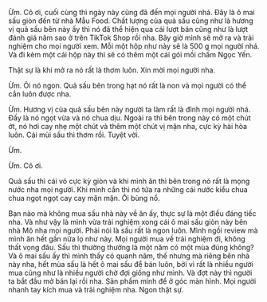 Ừm.
Cô ơi, cuối cùng thì ngày này cũng đã đến mọi người nhá. Đây là ô mai sấu giòn đến từ nhà Mẫu Food. Chất lượng của quả sấu cũng như là hương vị quả sấu bên này ấy thì nó đã thể hiện qua cái lượt bán cũng như là lượt đánh giá năm sao ở trên TikTok Shop rồi nha. Bây giờ mình sẽ mở ra và trải nghiệm cho mọi người xem. Mỗi một hộp như này sẽ là 500 g mọi người nhá. Và đi kèm một cái hộp này thì sẽ có thêm một cái gói mồi chấm Ngọc Yến.

Thật sự là khi mở ra nó rất là thơm luôn.
Xin mời mọi người nha.

Ừm.
Ôi nó ngon.
Quả sấu bên trong hạt nó rất là non và mọi người có thể cắn luôn được nha.

Ừm.
Hương vị của quả sấu bên này người ta làm rất là đỉnh mọi người nhá. Đấy là nó ngọt vừa và nó chua dịu. Ngoài ra thì bên trong này có một chút ớt, nó hơi cay nhẹ một chút và thêm một chút vị mặn nha, cực kỳ hài hòa luôn. Cái mùi sấu thì thơm rồi.
Tuyệt vời.

Ừm.

Ừm.
Cô ơi.

Quả sấu thì cái vỏ cực kỳ giòn và khi mình ăn thì bên trong nó rất là mọng nước nha mọi người. Khi mình cắn thì nó tứa ra những cái nước kiểu chua chua ngọt ngọt cay cay mặn mặn. Ôi bùng nổ.

Bạn nào mà không mua sấu nhà này về ăn ấy, thực sự là một điều đáng tiếc nha. Và như vậy là mình vừa trải nghiệm xong cái ô mai sấu giòn này bên nhà Mõ nha mọi người. Phải nói là sấu rất là ngon luôn. Mình ngồi review mà mình ăn hết gần nửa lọ như này. Mọi người mua về trải nghiệm đi, không thất vọng đâu. Sấu thì thường thường là một năm có một mùa đúng không? Và ô mai sấu ấy thì mình thấy có quanh năm, thế nhưng mà riêng bên nhà này nha, hết mùa sấu là hết ô mai sấu để bán luôn, bởi vì rất là nhiều người mua cũng như là nhiều người chờ đợi giống như mình. Và đợt này thì người ta bắt đầu mở bán lại rồi nha. Sản phẩm mình để ở góc màn hình. Mọi người nhanh tay kích mua và trải nghiệm nha. Ngon thật sự.